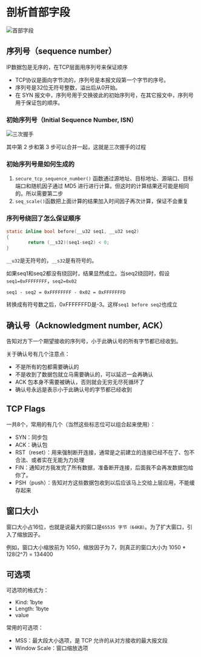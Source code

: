 # 剖析首部字段

![首部字段](https://s1.ax1x.com/2020/10/14/05oK0J.jpg)

## 序列号（sequence number）

IP数据包是无序的，在TCP层面用序列号来保证顺序

- TCP协议是面向字节流的，序列号是本报文段第一个字节的序号。
- 序列号是32位无符号整数，溢出后从0开始。
- 在 SYN 报文中，序列号用于交换彼此的初始序列号，在其它报文中，序列号用于保证包的顺序。

### 初始序列号（Initial Sequence Number, ISN）

![三次握手](https://s1.ax1x.com/2020/10/16/0bVkq0.jpg)

其中第 2 步和第 3 步可以合并一起，这就是三次握手的过程

### 初始序列号是如何生成的

1. `secure_tcp_sequence_number()` 函数通过源地址、目标地址、源端口、目标端口和随机因子通过 MD5 进行进行计算。但这时的计算结果还可能是相同的。所以需要第二步
2. `seq_scale()`函数把上面计算的结果加入时间因子再次计算，保证不会重复

### 序列号绕回了怎么保证顺序

```c
static inline bool before(__u32 seq1, __u32 seq2)
{
        return (__s32)(seq1-seq2) < 0;
}
```

`__u32`是无符号的，`__s32`是有符号的。

如果seq1和seq2都没有绕回时，结果显然成立。当seq2绕回时，假设`seq1=0xFFFFFFFF`，`seq2=0x02`

```
seq1 - seq2 = 0xFFFFFFFF - 0x02 = 0xFFFFFFFD
```

转换成有符号数之后，0xFFFFFFFD是-3。这样`seq1 before seq2`也成立

## 确认号（Acknowledgment number, ACK）

告知对方下一个期望接收的序列号，小于此确认号的所有字节都已经收到。

关于确认号有几个注意点：

- 不是所有的包都需要确认的
- 不是收到了数据包就立马需要确认的，可以延迟一会再确认
- ACK 包本身不需要被确认，否则就会无穷无尽死循环了
- 确认号永远是表示小于此确认号的字节都已经收到

## TCP Flags

一共8个，常用的有几个（当然这些标志位可以组合起来使用）：

- SYN：同步包
- ACK：确认包
- RST（reset）：用来强制断开连接，通常是之前建立的连接已经不在了、包不合法、或者实在无能为力处理
- FIN：通知对方我发完了所有数据，准备断开连接，后面我不会再发数据包给你了。
- PSH（push）：告知对方这些数据包收到以后应该马上交给上层应用，不能缓存起来

## 窗口大小

窗口大小占16位，也就是说最大的窗口是`65535 字节（64KB）`。为了扩大窗口，引入了缩放因子。

例如，窗口大小缩放前为 1050，缩放因子为 7，则真正的窗口大小为 1050 * 128(2^7) = 134400

## 可选项

可选项的格式为：

- Kind: 1byte
- Length: 1byte
- value

常用的可选项：

- MSS：最大段大小选项，是 TCP 允许的从对方接收的最大报文段
- Window Scale：窗口缩放选项
